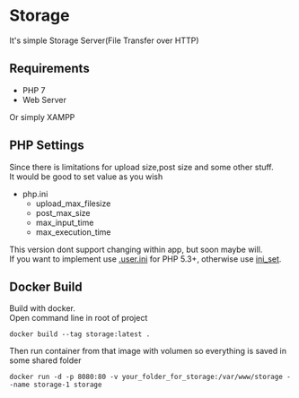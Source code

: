 # Storage 
It's simple Storage Server(File Transfer over HTTP)

## Requirements
* PHP 7
* Web Server

Or simply XAMPP


## PHP Settings
Since there is limitations for upload size,post size and some other stuff.\
It would be good to set value as you wish

* php.ini
  * upload_max_filesize
  * post_max_size
  * max_input_time
  * max_execution_time

This version dont support changing within app, but soon maybe will.\
If you want to implement use [.user.ini](https://www.php.net/configuration.file.per-user) for PHP 5.3+, otherwise use [ini_set](https://www.php.net/manual/en/function.ini-set.php).


## Docker Build
Build with docker.\
Open command line in root of project
```
docker build --tag storage:latest .
```
Then run container from that image with volumen so everything is saved in some shared folder 
```
docker run -d -p 8080:80 -v your_folder_for_storage:/var/www/storage --name storage-1 storage
```


